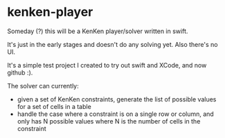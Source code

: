 kenken-player
=============

Someday (?) this will be a KenKen player/solver written in swift.

It's just in the early stages and doesn't do any solving yet. Also there's no UI.

It's a simple test project I created to try out swift and XCode, and now github :).

The solver can currently:
- given a set of KenKen constraints, generate the list of possible values for a set of cells in a table
- handle the case where a constraint is on a single row or column, and only has N possible values where N is the number of cells in the constraint
